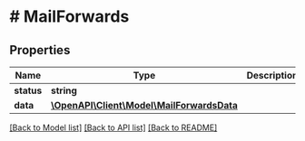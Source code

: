 # # MailForwards

## Properties

Name | Type | Description | Notes
------------ | ------------- | ------------- | -------------
**status** | **string** |  | [optional]
**data** | [**\OpenAPI\Client\Model\MailForwardsData**](MailForwardsData.md) |  | [optional]

[[Back to Model list]](../../README.md#models) [[Back to API list]](../../README.md#endpoints) [[Back to README]](../../README.md)
